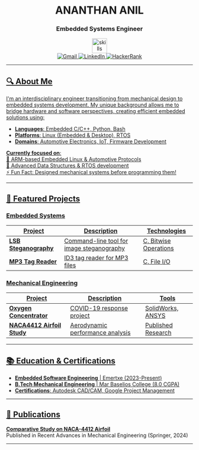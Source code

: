 <div align="center">
  <h1>ANANTHAN ANIL</h1>
  <h3>Embedded Systems Engineer</h3>
  
  <div>
    <img src="https://skillicons.dev/icons?i=c,cpp,py,linux,bash,git,embedded" height="40" alt="skills" />
  </div>
  
  <div>
    <a href="mailto:ananthankulathinkara@gmail.com">
      <img src="https://img.shields.io/badge/Gmail-D14836?style=for-the-badge&logo=gmail&logoColor=white" alt="Gmail"/>
    </a>
    <a href="https://www.linkedin.com/in/ananthan-anil">
      <img src="https://img.shields.io/badge/LinkedIn-0077B5?style=for-the-badge&logo=linkedin&logoColor=white" alt="LinkedIn"/>
    </a>
    <a href="https://www.hackerrank.com/profile/ananthankulathi1">
      <img src="https://img.shields.io/badge/HackerRank-00EA64?style=for-the-badge&logo=hackerrank&logoColor=black" alt="HackerRank"/>
  </div>
</div>
      
---

## 🔍 About Me
I'm an interdisciplinary engineer transitioning from mechanical design to embedded systems development. My unique background allows me to bridge hardware and software perspectives, creating efficient embedded solutions using:

- **Languages**: Embedded C/C++, Python, Bash
- **Platforms**: Linux (Embedded & Desktop), RTOS
- **Domains**: Automotive Electronics, IoT, Firmware Development

**Currently focused on**:  
🔭 ARM-based Embedded Linux & Automotive Protocols  
🌱 Advanced Data Structures & RTOS development  
⚡ Fun Fact: Designed mechanical systems before programming them!

---

## 🚀 Featured Projects

### Embedded Systems
| Project | Description | Technologies |
|---------|-------------|--------------|
| **[LSB Steganography](https://github.com/AnanthanAnil/LSB-Image-Steganography)** | Command-line tool for image steganography | C, Bitwise Operations |
| **[MP3 Tag Reader](https://github.com/AnanthanAnil/MP3-Tag-Reader)** | ID3 tag reader for MP3 files | C, File I/O |

### Mechanical Engineering
| Project | Description | Tools |
|---------|-------------|-------|
| **Oxygen Concentrator** | COVID-19 response project | SolidWorks, ANSYS |
| **NACA4412 Airfoil Study** | Aerodynamic performance analysis | Published Research |

---

## 📚 Education & Certifications
- **Embedded Software Engineering** | Emertxe (2023-Present)
- **B.Tech Mechanical Engineering** | Mar Baselios College (8.0 CGPA)
- **Certifications**: Autodesk CAD/CAM, Google Project Management

---

## 📜 Publications
**[Comparative Study on NACA-4412 Airfoil](https://link.springer.com/chapter/10.1007/978-981-97-0918-2_46)**  
Published in Recent Advances in Mechanical Engineering (Springer, 2024)

---
